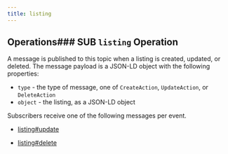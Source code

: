 ```yaml
---
title: listing
---
```

## Operations### SUB `listing` Operation

A message is published to this topic when a listing is created, updated, or deleted.
The message payload is a JSON-LD object with the following properties:
- `type` - the type of message, one of `CreateAction`, `UpdateAction`, or `DeleteAction`
- `object` - the listing, as a JSON-LD object


Subscribers receive one of the following messages per event.

* [listing#update](message/listing.update)

* [listing#delete](message/listing.delete)




